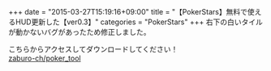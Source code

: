+++
date = "2015-03-27T15:19:16+09:00"
title = "【PokerStars】無料で使えるHUD更新した【ver0.3】"
categories = "PokerStars"
+++
右下の白いタイルが動かないバグがあったため修正しました。  
  
こちらからアクセスしてダウンロードしてください！<a href="https://github.com/zaburo-ch/poker_tool" target="_blank" title="zaburo-ch/poker_tool">  
zaburo-ch/poker_tool</a>